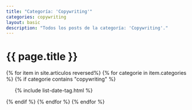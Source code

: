 ```yaml
---
title: "Categoría: 'Copywriting'"
categories: copywriting
layout: basic
description: "Todos los posts de la categoría: 'Copywriting'."
---
```


<h1>{{ page.title }}</h1>

{% for item in site.articulos reversed%}
{% for categorie in item.categories %}
{% if categorie contains "copywriting" %}
<ul>
    {% include list-date-tag.html %}
</ul>
{% endif %}
{% endfor %}
{% endfor %}
